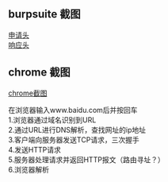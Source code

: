 ## burpsuite 截图
[申请头](request.png)<br/>
[响应头](response.png)
## chrome  截图
[chrome截图](chrome.png)

在浏览器输入www.baidu.com后并按回车<br/>
 1.浏览器通过域名识别到URL<br/>
 2.通过URL进行DNS解析，查找网址的ip地址<br/>
 3.客户端向服务器发送TCP请求，三次握手<br/>
 4.发送HTTP请求<br/>
 5.服务器处理请求并返回HTTP报文（路由寻址？）<br/>
 6.浏览器解析

